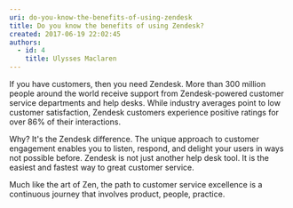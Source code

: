 ```yaml
---
uri: do-you-know-the-benefits-of-using-zendesk
title: Do you know the benefits of using Zendesk?
created: 2017-06-19 22:02:45
authors:
  - id: 4
    title: Ulysses Maclaren
---
```





<span class='intro'> <p>If you have customers, then you need Zendesk. More than 300 million people around the world receive support from Zendesk-powered customer service departments and help desks. While industry averages point to low customer satisfaction, Zendesk customers experience positive ratings for over 86% of their interactions.​<br></p> </span>

<p>Why? It's the Zendesk difference. The unique approach to customer engagement enables you to listen, respond, and delight your users in ways not possible before. Zendesk is not just another help desk tool. It is the easiest and fastest way to great customer service.<br></p><p>Much like the art of Zen, the path to customer service excellence is a continuous journey that involves&#160;product, people, practice.&#160;<br></p>


